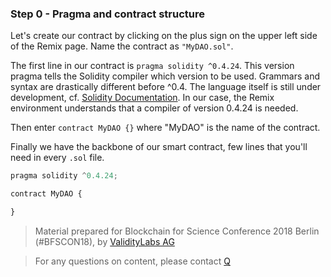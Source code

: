 ### Step 0 - Pragma and contract structure

Let's create our contract by clicking on the plus sign on the upper left side of the Remix page. Name the contract as `"MyDAO.sol"`.

The first line in our contract is `pragma solidity ^0.4.24`. This version pragma tells the Solidity compiler which version to be used. Grammars and syntax are drastically different before ^0.4. The language itself is still under development, cf. [Solidity Documentation](https://solidity.readthedocs.io/en/v0.4.24). In our case, the Remix environment understands that a compiler of version 0.4.24 is needed.

Then enter `contract MyDAO {}` where "MyDAO" is the name of the contract.

Finally we have the backbone of our smart contract, few lines that you'll need in every `.sol` file.

```javascript
pragma solidity ^0.4.24;

contract MyDAO {

}
```

> Material prepared for Blockchain for Science Conference 2018 Berlin (#BFSCON18), by [ValidityLabs AG](https://validitylabs.org/)

> For any questions on content, please contact [Q](mailto:qianchen.yu@validitylabs.org)
